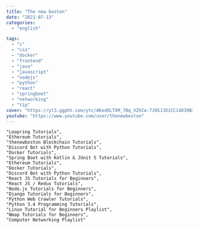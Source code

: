 ```yaml
---
title: "The new boston"
date: "2021-07-13"
categories:
  - "english"

tags:
  - "c"
  - "css"
  - "docker"
  - "frontend"
  - "java"
  - "javascript"
  - "nodejs"
  - "python"
  - "react"
  - "springboot"
  - "networking"
  - "tip"
cover: "https://yt3.ggpht.com/ytc/AKedOLTXM_7Bq_VZhCw-7JOSJJDiCC14D39B3ajrldMVSA=s88-c-k-c0x00ffffff-no-rj"
youtube: "https://www.youtube.com/user/thenewboston"
---
```


    "Loopring Tutorials",
    "Ethereum Tutorials",
    "thenewboston Blockchain Tutorials",
    "Discord Bot with Python Tutorials",
    "Docker Tutorials",
    "Spring Boot with Kotlin & JUnit 5 Tutorials",
    "Ethereum Tutorials",
    "Docker Tutorials",
    "Discord Bot with Python Tutorials",
    "React JS Tutorials for Beginners",
    "React JS / Redux Tutorials",
    "Node.js Tutorials for Beginners",
    "Django Tutorials for Beginners",
    "Python Web Crawler Tutorials",
    "Python 3.4 Programming Tutorials",
    "Linux Tutorial for Beginners Playlist",
    "Nmap Tutorials for Beginners",
    "Computer Networking Playlist"
